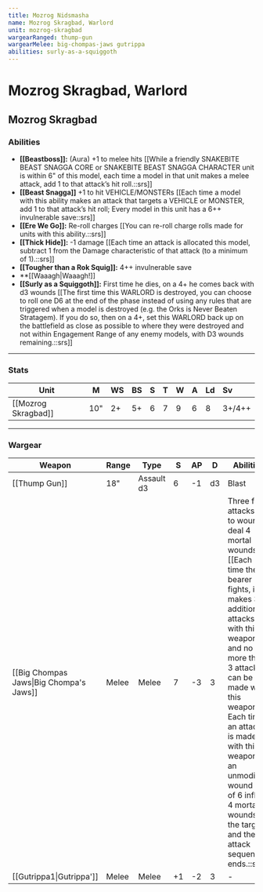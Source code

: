 ```yaml
---
title: Mozrog Nidsmasha
name: Mozrog Skragbad, Warlord
unit: mozrog-skragbad
wargearRanged: thump-gun
wargearMelee: big-chompas-jaws gutrippa
abilities: surly-as-a-squiggoth
---
```


# Mozrog Skragbad, Warlord
## Mozrog Skragbad
### Abilities
- **[[Beastboss]]:** (Aura) +1 to melee hits [[While a friendly SNAKEBITE BEAST SNAGGA CORE or SNAKEBITE BEAST SNAGGA CHARACTER unit is within 6" of this model, each time a model in that unit makes a melee attack, add 1 to that attack’s hit roll.::srs]]
- **[[Beast Snagga]]** +1 to hit VEHICLE/MONSTERs [[Each time a model with this ability makes an attack that targets a VEHICLE or MONSTER, add 1 to that attack’s hit roll; Every model in this unit has a 6++ invulnerable save::srs]]
- **[[Ere We Go]]:** Re-roll charges [[You can re-roll charge rolls made for units with this ability.::srs]]
- **[[Thick Hide]]:** -1 damage [[Each time an attack is allocated this model, subtract 1 from the Damage characteristic of that attack (to a minimum of 1).::srs]]
- **[[Tougher than a Rok Squig]]:** 4++ invulnerable save
- **[[Waaagh\|Waaagh!]]
- **[[Surly as a Squiggoth]]:** First time he dies, on a 4+ he comes back with d3 wounds [[The first time this WARLORD is destroyed, you can choose to roll one D6 at the end of the phase instead of using any rules that are triggered when a model is destroyed (e.g. the Orks is Never Beaten Stratagem). If you do so, then on a 4+, set this WARLORD back up on the battlefield as close as possible to where they were destroyed and not within Engagement Range of any enemy models, with D3 wounds remaining.::srs]]

---

### Stats

| Unit                | M   | WS  | BS  | S   | T   | W   | A   | Ld  | Sv     |
| ------------------- | --- |:--- |:--- |:--- |:--- |:--- |:--- |:--- |:------ |
| [[Mozrog Skragbad]] | 10" | 2+  | 5+  | 6   | 7   | 9   | 6   | 8   | 3+/4++ |

---

### Wargear

| Weapon | Range | Type | S   | AP  | D   | Abilities |
| ------ | ----- | ---- | --- | --- | --- | --------- |
| [[Thump Gun]] | 18"   | Assault d3 | 6   | -1  | d3  | Blast     |
| [[Big Chompas Jaws\|Big Chompa's Jaws]] | Melee | Melee | 7   | -3  | 3   | Three free attacks, 6s to wound deal 4 mortal wounds [[Each time the bearer fights, it makes 3 additional attacks with this weapon and no more than 3 attacks can be made with this weapon. Each time an attack is made with this weapon, an unmodified wound roll of 6 inflicts 4 mortal wounds on the target and the attack sequence ends.::srs]] | 
| [[Gutrippa1\|Gutrippa']] | Melee | Melee | +1  | -2  | 3   | -         | 
